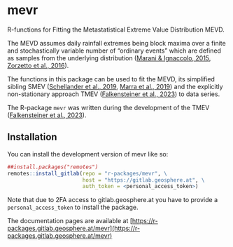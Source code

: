 
# mevr

R-functions for Fitting the Metastatistical Extreme Value Distribution MEVD. 

The MEVD assumes daily rainfall extremes being block maxima over a finite and stochastically variable number of “ordinary events” which are defined as samples from the underlying distribution ([Marani & Ignaccolo, 2015](https://doi:10.1016/j.advwatres.2015.03.001), [Zorzetto et al., 2016](https://doi:10.1002/2016GL069445)).

The functions in this package can be used to fit the MEVD, its simplified sibling SMEV ([Schellander et al., 2019](https://doi:10.1029/2019EA000557), [Marra et al., 2019](https://doi:10.1016/j.advwatres.2019.04.002)) and the explicitly non-stationary approach TMEV ([Falkensteiner et al., 2023](https.//doi:10.1016/j.wace.2023.100601)) to data series.

The R-package `mevr` was written during the development of the TMEV ([Falkensteiner et al., 2023](https.//doi:10.1016/j.wace.2023.100601)).


## Installation

You can install the development version of mevr like so:

``` r
##install.packages("remotes")
remotes::install_gitlab(repo = "r-packages/mevr", \
                        host = "https://gitlab.geosphere.at", \
                        auth_token = <personal_access_token>)
```

Note that due to 2FA access to gitlab.geosphere.at you have to provide a `personal_access_token` to install the package.



The documentation pages are available at [https://r-packages.gitlab.geosphere.at/mevr](https://r-packages.gitlab.geosphere.at/mevr)
